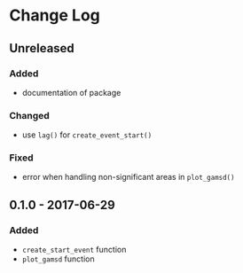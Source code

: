 # Change Log

## Unreleased
### Added
- documentation of package

### Changed
- use `lag()` for `create_event_start()`

### Fixed
- error when handling non-significant areas in `plot_gamsd()`

## 0.1.0 - 2017-06-29
### Added
- `create_start_event` function
- `plot_gamsd` function

